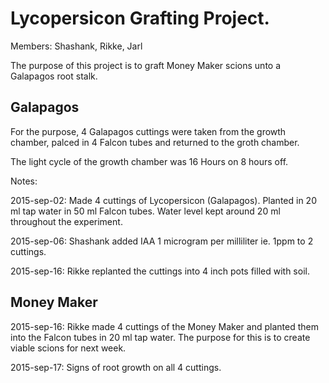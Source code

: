 # Lycopersicon Grafting Project.

Members:  Shashank, Rikke, Jarl

The purpose of this project is to graft Money Maker scions unto a
Galapagos root stalk.

## Galapagos
For the purpose, 4 Galapagos cuttings were taken from the growth
chamber, palced in 4 Falcon tubes and returned to the groth chamber.

The light cycle of the growth chamber was 16 Hours on 8 hours off.

Notes:

2015-sep-02: Made 4 cuttings of Lycopersicon (Galapagos). Planted in
20 ml tap water in 50 ml Falcon tubes. Water level kept around 20 ml
throughout the experiment.

2015-sep-06: Shashank added IAA 1 microgram per milliliter ie. 1ppm to
2 cuttings.

2015-sep-16: Rikke replanted the cuttings into 4 inch pots filled with
soil.

## Money Maker
2015-sep-16: Rikke made 4 cuttings of the Money Maker and planted them into
the Falcon tubes in 20 ml tap water.  The purpose for this is to
create viable scions for next week.

2015-sep-17: Signs of root growth on all 4 cuttings.

